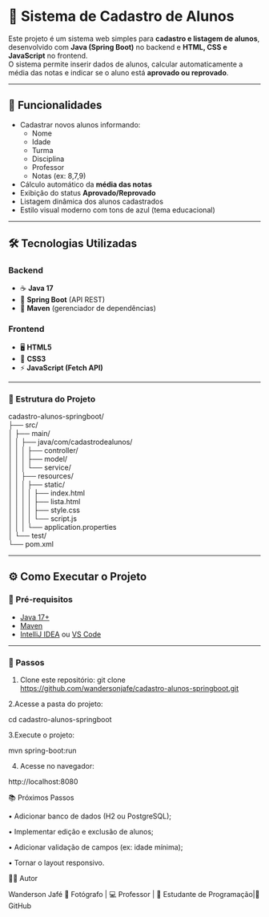# 📘 Sistema de Cadastro de Alunos

Este projeto é um sistema web simples para **cadastro e listagem de alunos**, desenvolvido com **Java (Spring Boot)** no backend e **HTML, CSS e JavaScript** no frontend.  
O sistema permite inserir dados de alunos, calcular automaticamente a média das notas e indicar se o aluno está **aprovado ou reprovado**.

---

## 🚀 Funcionalidades

- Cadastrar novos alunos informando:
  - Nome  
  - Idade  
  - Turma  
  - Disciplina  
  - Professor  
  - Notas (ex: 8,7,9)
- Cálculo automático da **média das notas**
- Exibição do status **Aprovado/Reprovado**
- Listagem dinâmica dos alunos cadastrados
- Estilo visual moderno com tons de azul (tema educacional)

---

## 🛠️ Tecnologias Utilizadas

### Backend
- ☕ **Java 17**
- 🌱 **Spring Boot** (API REST)
- 🧩 **Maven** (gerenciador de dependências)

### Frontend
- 🖥️ **HTML5**
- 🎨 **CSS3**
- ⚡ **JavaScript (Fetch API)**

---

### 📂 Estrutura do Projeto  
cadastro-alunos-springboot/  
 ├── src/  
 │   ├── main/  
 │   │   ├── java/com/cadastrodealunos/  
 │   │   │   ├── controller/  
 │   │   │   ├── model/  
 │   │   │   └── service/  
 │   │   ├── resources/  
 │   │   │   ├── static/  
 │   │   │   │   ├── index.html  
 │   │   │   │   ├── lista.html  
 │   │   │   │   ├── style.css  
 │   │   │   │   └── script.js  
 │   │   │   └── application.properties  
 │   └── test/  
 └── pom.xml

---

## ⚙️ Como Executar o Projeto

### 🔹 Pré-requisitos
- [Java 17+](https://www.oracle.com/java/technologies/javase/jdk17-archive-downloads.html)
- [Maven](https://maven.apache.org/)
- [IntelliJ IDEA](https://www.jetbrains.com/idea/) ou [VS Code](https://code.visualstudio.com/)

---

### 🔹 Passos

1. Clone este repositório:
   git clone https://github.com/wandersonjafe/cadastro-alunos-springboot.git
   
2.Acesse a pasta do projeto:

cd cadastro-alunos-springboot

3.Execute o projeto:

mvn spring-boot:run

4. Acesse no navegador:

http://localhost:8080

📚 Próximos Passos

 • Adicionar banco de dados (H2 ou PostgreSQL);

 • Implementar edição e exclusão de alunos;

 • Adicionar validação de campos (ex: idade mínima);

 • Tornar o layout responsivo.

👨‍💻 Autor

Wanderson Jafé
📸 Fotógrafo | 💻 Professor | 🎯 Estudante de Programação|🔗 GitHub
